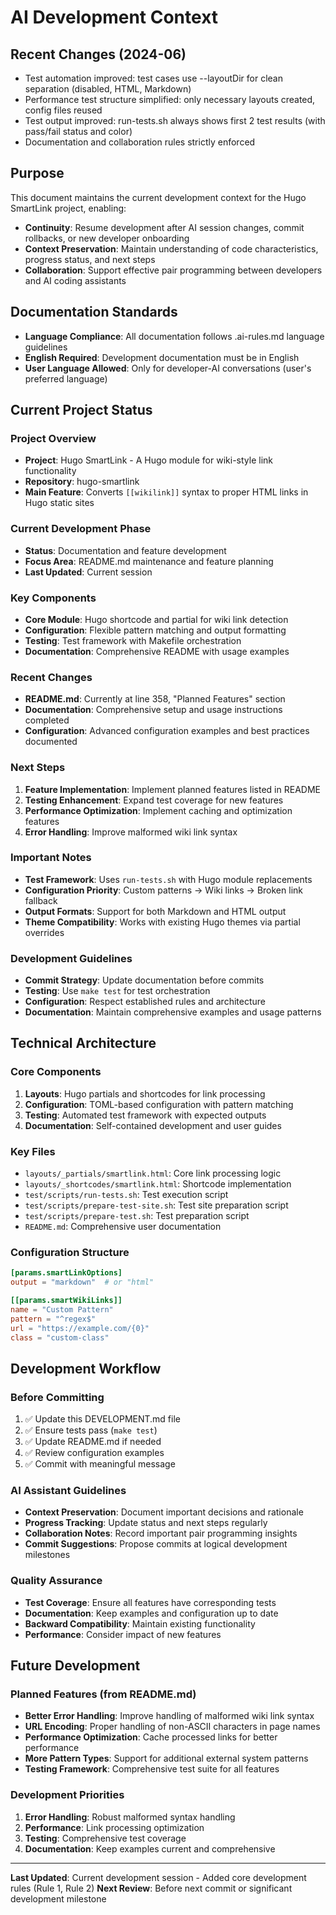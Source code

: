 # AI Development Context

## Recent Changes (2024-06)
- Test automation improved: test cases use --layoutDir for clean separation (disabled, HTML, Markdown)
- Performance test structure simplified: only necessary layouts created, config files reused
- Test output improved: run-tests.sh always shows first 2 test results (with pass/fail status and color)
- Documentation and collaboration rules strictly enforced

## Purpose

This document maintains the current development context for the Hugo SmartLink project, enabling:
- **Continuity**: Resume development after AI session changes, commit rollbacks, or new developer onboarding
- **Context Preservation**: Maintain understanding of code characteristics, progress status, and next steps
- **Collaboration**: Support effective pair programming between developers and AI coding assistants

## Documentation Standards
- **Language Compliance**: All documentation follows .ai-rules.md language guidelines
- **English Required**: Development documentation must be in English
- **User Language Allowed**: Only for developer-AI conversations (user's preferred language)

## Current Project Status

### Project Overview
- **Project**: Hugo SmartLink - A Hugo module for wiki-style link functionality
- **Repository**: hugo-smartlink
- **Main Feature**: Converts `[[wikilink]]` syntax to proper HTML links in Hugo static sites

### Current Development Phase
- **Status**: Documentation and feature development
- **Focus Area**: README.md maintenance and feature planning
- **Last Updated**: Current session

### Key Components
- **Core Module**: Hugo shortcode and partial for wiki link detection
- **Configuration**: Flexible pattern matching and output formatting
- **Testing**: Test framework with Makefile orchestration
- **Documentation**: Comprehensive README with usage examples

### Recent Changes
- **README.md**: Currently at line 358, "Planned Features" section
- **Documentation**: Comprehensive setup and usage instructions completed
- **Configuration**: Advanced configuration examples and best practices documented

### Next Steps
1. **Feature Implementation**: Implement planned features listed in README
2. **Testing Enhancement**: Expand test coverage for new features
3. **Performance Optimization**: Implement caching and optimization features
4. **Error Handling**: Improve malformed wiki link syntax

### Important Notes
- **Test Framework**: Uses `run-tests.sh` with Hugo module replacements
- **Configuration Priority**: Custom patterns → Wiki links → Broken link fallback
- **Output Formats**: Support for both Markdown and HTML output
- **Theme Compatibility**: Works with existing Hugo themes via partial overrides

### Development Guidelines
- **Commit Strategy**: Update documentation before commits
- **Testing**: Use `make test` for test orchestration
- **Configuration**: Respect established rules and architecture
- **Documentation**: Maintain comprehensive examples and usage patterns

## Technical Architecture

### Core Components
1. **Layouts**: Hugo partials and shortcodes for link processing
2. **Configuration**: TOML-based configuration with pattern matching
3. **Testing**: Automated test framework with expected outputs
4. **Documentation**: Self-contained development and user guides

### Key Files
- `layouts/_partials/smartlink.html`: Core link processing logic
- `layouts/_shortcodes/smartlink.html`: Shortcode implementation
- `test/scripts/run-tests.sh`: Test execution script
- `test/scripts/prepare-test-site.sh`: Test site preparation script
- `test/scripts/prepare-test.sh`: Test preparation script
- `README.md`: Comprehensive user documentation

### Configuration Structure
```toml
[params.smartLinkOptions]
output = "markdown"  # or "html"

[[params.smartWikiLinks]]
name = "Custom Pattern"
pattern = "^regex$"
url = "https://example.com/{0}"
class = "custom-class"
```

## Development Workflow

### Before Committing
1. ✅ Update this DEVELOPMENT.md file
2. ✅ Ensure tests pass (`make test`)
3. ✅ Update README.md if needed
4. ✅ Review configuration examples
5. ✅ Commit with meaningful message

### AI Assistant Guidelines
- **Context Preservation**: Document important decisions and rationale
- **Progress Tracking**: Update status and next steps regularly
- **Collaboration Notes**: Record important pair programming insights
- **Commit Suggestions**: Propose commits at logical development milestones

### Quality Assurance
- **Test Coverage**: Ensure all features have corresponding tests
- **Documentation**: Keep examples and configuration up to date
- **Backward Compatibility**: Maintain existing functionality
- **Performance**: Consider impact of new features

## Future Development

### Planned Features (from README.md)
- **Better Error Handling**: Improve handling of malformed wiki link syntax
- **URL Encoding**: Proper handling of non-ASCII characters in page names
- **Performance Optimization**: Cache processed links for better performance
- **More Pattern Types**: Support for additional external system patterns
- **Testing Framework**: Comprehensive test suite for all features

### Development Priorities
1. **Error Handling**: Robust malformed syntax handling
2. **Performance**: Link processing optimization
3. **Testing**: Comprehensive test coverage
4. **Documentation**: Keep examples current and comprehensive

---

**Last Updated**: Current development session - Added core development rules (Rule 1, Rule 2)
**Next Review**: Before next commit or significant development milestone 